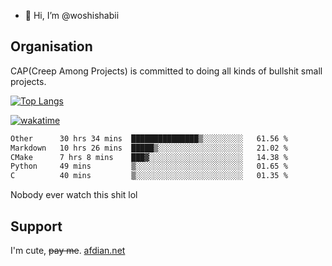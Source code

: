 - 👋 Hi, I’m @woshishabii

## Organisation

CAP(Creep Among Projects) is committed to doing all kinds of bullshit small projects.

[![Top Langs](https://github-readme-stats.vercel.app/api/top-langs/?username=woshishabii&layout=compact)](https://github.com/anuraghazra/github-readme-stats)

[![wakatime](https://wakatime.com/badge/user/34d02784-acc1-4a16-82d7-33fdb53c4ed6.svg)](https://wakatime.com/@34d02784-acc1-4a16-82d7-33fdb53c4ed6)


<!--START_SECTION:waka-->

```txt
Other      30 hrs 34 mins  ███████████████▒░░░░░░░░░   61.56 %
Markdown   10 hrs 26 mins  █████▒░░░░░░░░░░░░░░░░░░░   21.02 %
CMake      7 hrs 8 mins    ███▓░░░░░░░░░░░░░░░░░░░░░   14.38 %
Python     49 mins         ▒░░░░░░░░░░░░░░░░░░░░░░░░   01.65 %
C          40 mins         ▒░░░░░░░░░░░░░░░░░░░░░░░░   01.35 %
```

<!--END_SECTION:waka-->

Nobody ever watch this shit lol

## Support
I'm cute, ~~pay me~~.
[afdian.net](https://afdian.com/a/woshishabi)

<!---
woshishabii/woshishabii is a ✨ special ✨ repository because its `README.md` (this file) appears on your GitHub profile.
You can click the Preview link to take a look at your changes.
--->
